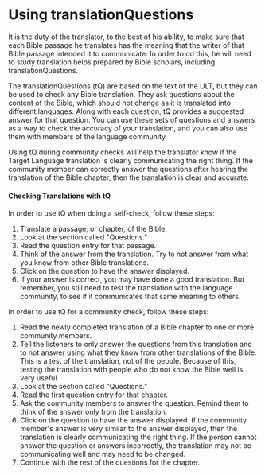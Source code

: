 # Using translationQuestions #

It is the duty of the translator, to the best of his ability, to make sure that each Bible passage he translates has the meaning that the writer of that Bible passage intended it to communicate. In order to do this, he will need to study translation helps prepared by Bible scholars, including translationQuestions.

The translationQuestions (tQ) are based on the text of the ULT, but they can be used to check any Bible translation. They ask questions about the content of the Bible, which should not change as it is translated into different languages. Along with each question, tQ provides a suggested answer for that question. You can use these sets of questions and answers as a way to check the accuracy of your translation, and you can also use them with members of the language community.

Using tQ during community checks will help the translator know if the Target Language translation is clearly communicating the right thing. If the community member can correctly answer the questions after hearing the translation of the Bible chapter, then the translation is clear and accurate.

#### Checking Translations with tQ

In order to use tQ when doing a self-check, follow these steps:

1. Translate a passage, or chapter, of the Bible.
1. Look at the section called "Questions."
1. Read the question entry for that passage.
1. Think of the answer from the translation. Try to not answer from what you know from other Bible translations.
1. Click on the question to have the answer displayed.
1. If your answer is correct, you may have done a good translation. But remember, you still need to test the translation with the language community, to see if it communicates that same meaning to others.

In order to use tQ for a community check, follow these steps:

1. Read the newly completed translation of a Bible chapter to one or more community members.
1. Tell the listeners to only answer the questions from this translation and to not answer using what they know from other translations of the Bible. This is a test of the translation, not of the people. Because of this, testing the translation with people who do not know the Bible well is very useful.
1. Look at the section called "Questions."
1. Read the first question entry for that chapter.
1. Ask the community members to answer the question. Remind them to think of the answer only from the translation.
1. Click on the question to have the answer displayed. If the community member's answer is very similar to the answer displayed, then the translation is clearly communicating the right thing. If the person cannot answer the question or answers incorrectly, the translation may not be communicating well and may need to be changed.
1. Continue with the rest of the questions for the chapter.

